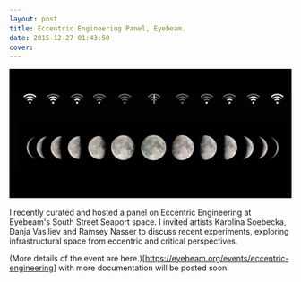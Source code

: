 ```yaml
---
layout: post
title: Eccentric Engineering Panel, Eyebeam.
date: 2015-12-27 01:43:50
cover:
---
```


<img src="https://github.com/eccentricengineering/eccentricengineering.github.io/blob/master/images/panel/AnOrbit-16.jpg?raw=true" alt="alt text" width="600px">

I recently curated and hosted a panel on Eccentric Engineering at Eyebeam's South Street Seaport space. I invited artists Karolina Soebecka, Danja Vasiliev and Ramsey Nasser to discuss recent experiments, exploring infrastructural space from eccentric and critical perspectives.

(More details of the event are here.)[https://eyebeam.org/events/eccentric-engineering] with more documentation will be posted soon.
